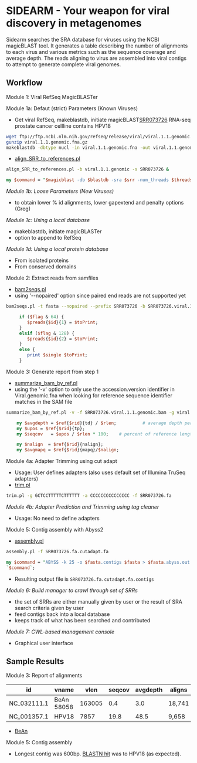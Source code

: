 # SIDEARM	- Your weapon for viral discovery in metagenomes

Sidearm searches the SRA database for viruses using the NCBI magicBLAST tool. It generates a table describing the number of alignments to each virus and various metrics such as the sequence coverage and average depth. The reads aligning to virus are assembled into viral contigs to attempt to generate complete viral genomes.

## Workflow

Module 1: Viral RefSeq MagicBLASTer

Module 1a: Defaut (strict) Parameters (Known Viruses)

+ Get viral RefSeq, makeblastdb, initiate magicBLAST[SRR073726](https://www.ncbi.nlm.nih.gov/sra/?term=SRR073726) RNA-seq prostate cancer cellline contains HPV18

```bash
wget ftp://ftp.ncbi.nlm.nih.gov/refseq/release/viral/viral.1.1.genomic.fna.gz
gunzip viral.1.1.genomic.fna.gz
makeblastdb -dbtype nucl -in viral.1.1.genomic.fna -out viral.1.1.genomic -parse_seqids  # 3 seconds
```

+ [align_SRR_to_references.pl](https://github.com/NCBI-Hackathons/Virus_Detection_SRA/blob/master/bin/align_SRR_to_references.pl)

```bash
align_SRR_to_references.pl -b viral.1.1.genomic -s SRR073726 &
```

```perl
my $command = "$magicblast -db $blastdb -sra $srr -num_threads $threads -gapextend $gapextend -penalty $penalty -word_size $wordsize -score $score > $samfile";
```

*Module 1b: Loose Parameters (New Viruses)*

+ to obtain lower % id alignments, lower gapextend and penalty options (Greg)

*Module 1c: Using a local database*

+ makeblastdb, initiate magicBLASTer
+ option to append to RefSeq

*Module 1d: Using a local protein database*

+ From isolated proteins
+ From conserved domains

Module 2: Extract reads from samfiles

+ [bam2seqs.pl](https://github.com/NCBI-Hackathons/Virus_Detection_SRA/blob/master/bin/bam2seqs.pl)
+ using '--nopaired' option since paired end reads are not supported yet

```bash
bam2seqs.pl -t fasta --nopaired --prefix SRR073726 -b SRR073726.viral.1.1.genomic.bam
```

```perl
     if ($flag & 64) {
        $preads{$id}{1} = $toPrint;
     }
     elsif ($flag & 128) {
        $preads{$id}{2} = $toPrint;
     }
     else {
        print $single $toPrint;
     }
```

Module 3: Generate report from step 1

+ [summarize_bam_by_ref.pl](https://github.com/NCBI-Hackathons/Virus_Detection_SRA/blob/master/bin/summarize_bam_by_ref.pl)
+ using the '-v' option to only use the accession.version identifier in Viral.genomic.fna when looking for reference sequence identifier matches in the SAM file

```bash
summarize_bam_by_ref.pl -v -f SRR073726.viral.1.1.genomic.bam -g viral.1.1.genomic.fna
```

```perl
    my $avgdepth = $ref{$rid}{td} / $rlen;          # average depth per base for reference    
    my $upos = $ref{$rid}{tp};
    my $seqcov   = $upos / $rlen * 100;    # percent of reference length that is covered by at least one read

    my $nalign  = $ref{$rid}{nalign};
    my $avgmapq = $ref{$rid}{mapq}/$nalign;
```

Module 4a: Adapter Trimming using cut adapt

+ Usage: User defines adapters (also uses default set of Illumina TruSeq adapters)
+ [trim.pl](https://github.com/NCBI-Hackathons/Virus_Detection_SRA/blob/master/bin/trim.pl)

```bash
trim.pl -g GCTCCTTTTTCTTTTTT -a CCCCCCCCCCCCCCC -f SRR073726.fa
```

*Module 4b: Adapter Prediction and Trimming using tag cleaner*

+ Usage: No need to define adapters

Module 5: Contig assembly with Abyss2

+ [assembly.pl](https://github.com/NCBI-Hackathons/Virus_Detection_SRA/blob/master/bin/assembly.pl)

```bash
assembly.pl -f SRR073726.fa.cutadapt.fa
```

```perl
my $command = "ABYSS -k 25 -o $fasta.contigs $fasta > $fasta.abyss.out 2>&1";
`$command`;
```

+ Resulting output file is ```SRR073726.fa.cutadapt.fa.contigs```

*Module 6: Build manager to crawl through set of SRRs*

+ the set of SRRs are either manually given by user or the result of SRA search criteria given by user
+ feed contigs back into a local database
+ keeps track of what has been searched and contributed

*Module 7: CWL-based management console*

+ Graphical user interface


## Sample Results

Module 3: Report of alignments

| id        | vname          | vlen  | seqcov | avgdepth | aligns | avgMAPQ | avgScore | avgEditDist
| ----------- | ----- | ----- | ---- | ------------- | ------------- | ----- | ---- | ---- |
| NC_032111.1 | BeAn 58058 | 163005 | 0.4 | 3.0 | 18,741 | 255 | 22.7 | 0.3 |
| NC_001357.1 | HPV18 | 7857 | 19.8 | 48.5 | 9,658 | 255 | 39.1 | 0.05 |

+ [BeAn](https://www.ncbi.nlm.nih.gov/nuccore/NC_032111)

Module 5: Contig assembly

+ Longest contig was 600bp. [BLASTN hit](http://bit.ly/2nwKiQL) was to HPV18 (as expected).


